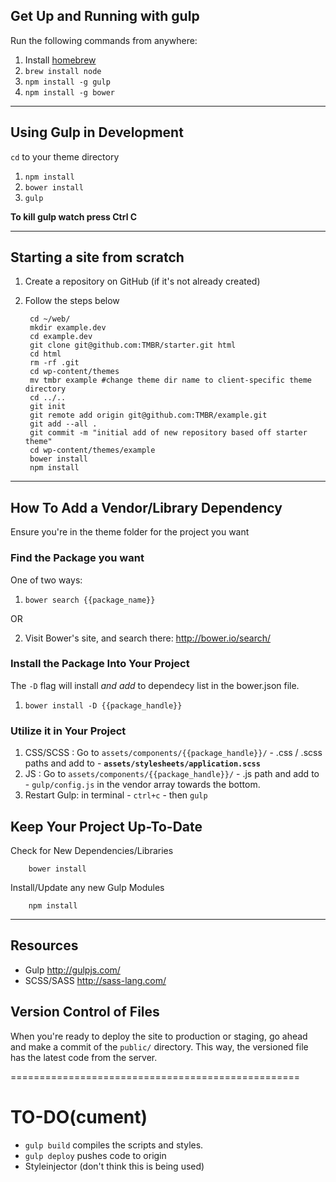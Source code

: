## Get Up and Running with gulp

Run the following commands from anywhere:

1. Install [homebrew](http://brew.sh/#install)
2. `brew install node`
3. `npm install -g gulp`
4. `npm install -g bower`

---

## Using Gulp in Development

`cd` to your theme directory

1. `npm install`
2. `bower install`
3. `gulp`

**To kill gulp watch press Ctrl C**

---

## Starting a site from scratch

1. Create a repository on GitHub (if it's not already created)
2. Follow the steps below

		cd ~/web/
		mkdir example.dev
		cd example.dev
		git clone git@github.com:TMBR/starter.git html
		cd html
		rm -rf .git
		cd wp-content/themes
		mv tmbr example #change theme dir name to client-specific theme directory
		cd ../..
		git init
		git remote add origin git@github.com:TMBR/example.git
		git add --all .
		git commit -m "initial add of new repository based off starter theme"
		cd wp-content/themes/example
		bower install
		npm install

---

## How To Add a Vendor/Library Dependency

Ensure you're in the theme folder for the project you want

### Find the Package you want

One of two ways:

1. `bower search {{package_name}}`

OR

2. Visit Bower's site, and search there: <http://bower.io/search/>


### Install the Package Into Your Project

The `-D` flag will install _and add_ to dependecy list in the bower.json file.

1. `bower install -D {{package_handle}}`

### Utilize it in Your Project


1. CSS/SCSS : Go to `assets/components/{{package_handle}}/` - .css / .scss paths and add to - **`assets/stylesheets/application.scss`**
1. JS : Go to `assets/components/{{package_handle}}/`  - .js path and add to - `gulp/config.js` in the vendor array towards the bottom.
1. Restart Gulp: in terminal -  `ctrl+c` - then `gulp`


## Keep Your Project Up-To-Date

Check for New Dependencies/Libraries

		bower install

Install/Update any new Gulp Modules

		npm install


---

## Resources

- Gulp <http://gulpjs.com/>
- SCSS/SASS <http://sass-lang.com/>

## Version Control of Files

When you're ready to deploy the site to production or staging, go ahead and make a commit of the `public/` directory.  This way, the versioned file has the latest code from the server.

==================================================


# TO-DO(cument)

* `gulp build` compiles the scripts and styles.
* `gulp deploy` pushes code to origin
* Styleinjector (don't think this is being used)



